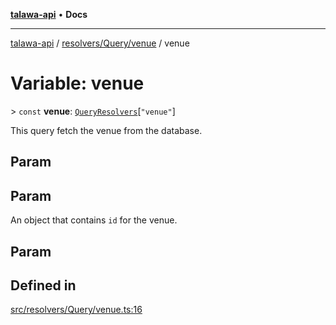 [**talawa-api**](../../../../README.md) • **Docs**

***

[talawa-api](../../../../modules.md) / [resolvers/Query/venue](../README.md) / venue

# Variable: venue

\> `const` **venue**: [`QueryResolvers`](../../../../types/generatedGraphQLTypes/type-aliases/QueryResolvers.md)\[`"venue"`\]

This query fetch the venue from the database.

## Param

## Param

An object that contains `id` for the venue.

## Param

## Defined in

[src/resolvers/Query/venue.ts:16](https://github.com/PalisadoesFoundation/talawa-api/blob/0e711c6a6b57f55ab5776fc9c8edfc5ebc0b3d70/src/resolvers/Query/venue.ts#L16)
